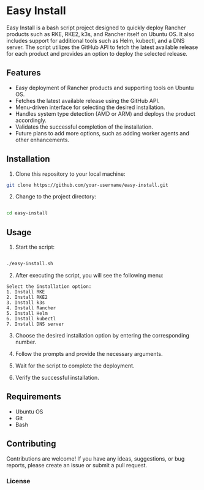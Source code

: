 # Easy Install

Easy Install is a bash script project designed to quickly deploy Rancher products such as RKE, RKE2, k3s, and Rancher itself on Ubuntu OS. It also includes support for additional tools such as Helm, kubectl, and a DNS server. The script utilizes the GitHub API to fetch the latest available release for each product and provides an option to deploy the selected release.

## Features

- Easy deployment of Rancher products and supporting tools on Ubuntu OS.
- Fetches the latest available release using the GitHub API.
- Menu-driven interface for selecting the desired installation.
- Handles system type detection (AMD or ARM) and deploys the product accordingly.
- Validates the successful completion of the installation.
- Future plans to add more options, such as adding worker agents and other enhancements.

## Installation

1. Clone this repository to your local machine:

```bash
git clone https://github.com/your-username/easy-install.git
```

2. Change to the project directory:

```bash

cd easy-install
```

## Usage

1. Start the script:

```bash

./easy-install.sh
```

2. After executing the script, you will see the following menu:

```
Select the installation option:
1. Install RKE
2. Install RKE2
3. Install k3s
4. Install Rancher
5. Install Helm
6. Install kubectl
7. Install DNS server
```

3. Choose the desired installation option by entering the corresponding number.

 1.   Follow the prompts and provide the necessary arguments.

 2.   Wait for the script to complete the deployment.

 3.   Verify the successful installation.

## Requirements

  - Ubuntu OS
  - Git
  - Bash

## Contributing

Contributions are welcome! If you have any ideas, suggestions, or bug reports, please create an issue or submit a pull request.

### License

